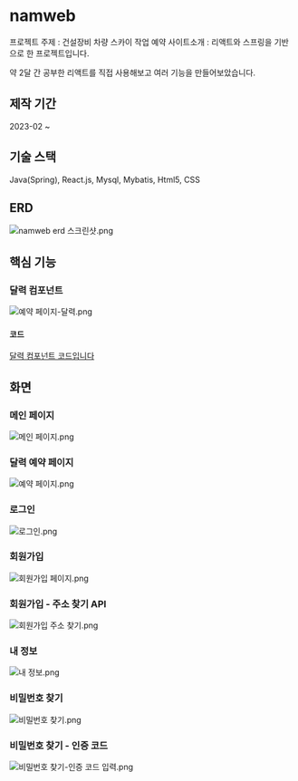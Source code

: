 <h1>namweb</h1>
<p>프로젝트 주제 : 건설장비 차량 스카이 작업 예약 사이트</p?
<p>소개 : 리액트와 스프링을 기반으로 한 프로젝트입니다.</p>
<p>약 2달 간 공부한 리액트를 직접 사용해보고 여러 기능을 만들어보았습니다.</p>
<h2>제작 기간</h2>
<p>2023-02 ~</p>
<h2>기술 스택</h2>
<p>Java(Spring), React.js, Mysql, Mybatis, Html5, CSS</p>
<h2>ERD</h2>
<img src="../[asset]/namweb/sql/namweb_erd.png" alt="namweb erd 스크린샷.png" />
<h2>핵심 기능</h2>
<h3>달력 컴포넌트</h3>
<img src="../[asset]/namweb/portfolio/calendar01.png" alt="예약 페이지-달력.png" />
<h4>코드</h4>
<a href="https://github.com/cdnwell/Portfolio/blob/master/namweb/src/main/frontend/src/components/utility/Calendar.tsx">달력 컴포넌트 코드입니다</a>
<h2>화면</h2>
<h3>메인 페이지</h3>
<img src="../[asset]/namweb/portfolio/main01.png" alt="메인 페이지.png" />
<h3>달력 예약 페이지</h3>
<img src="../[asset]/namweb/portfolio/book01.png" alt="예약 페이지.png"/>
<h3>로그인</h3>
<img src="../[asset]/namweb/portfolio/login01.png" alt="로그인.png"/>
<h3>회원가입</h3>
<img src="../[asset]/namweb/portfolio/register01.png" alt="회원가입 페이지.png"/>
<h3>회원가입 - 주소 찾기 API</h3>
<img src="../[asset]/namweb/portfolio/address01.png" alt="회원가입 주소 찾기.png"/>
<h3>내 정보</h3>
<img src="../[asset]/namweb/portfolio/info01.png" alt="내 정보.png"/>
<h3>비밀번호 찾기</h3>
<img src="../[asset]/namweb/portfolio/find_pw01.png" alt="비밀번호 찾기.png"/>
<h3>비밀번호 찾기 - 인증 코드</h3>
<img src="../[asset]/namweb/portfolio/code01.png" alt="비밀번호 찾기-인증 코드 입력.png"/>
